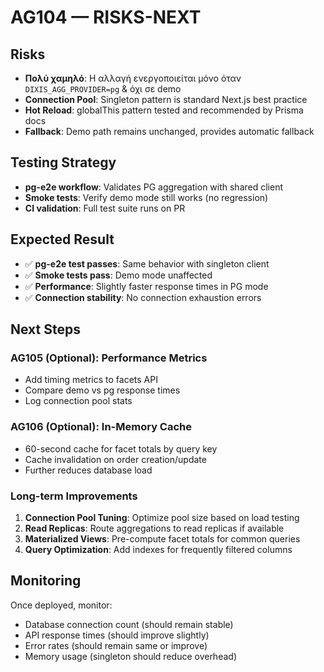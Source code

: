 # AG104 — RISKS-NEXT

## Risks
- **Πολύ χαμηλό**: Η αλλαγή ενεργοποιείται μόνο όταν `DIXIS_AGG_PROVIDER=pg` & όχι σε demo
- **Connection Pool**: Singleton pattern is standard Next.js best practice
- **Hot Reload**: globalThis pattern tested and recommended by Prisma docs
- **Fallback**: Demo path remains unchanged, provides automatic fallback

## Testing Strategy
- **pg-e2e workflow**: Validates PG aggregation with shared client
- **Smoke tests**: Verify demo mode still works (no regression)
- **CI validation**: Full test suite runs on PR

## Expected Result
- ✅ **pg-e2e test passes**: Same behavior with singleton client
- ✅ **Smoke tests pass**: Demo mode unaffected
- ✅ **Performance**: Slightly faster response times in PG mode
- ✅ **Connection stability**: No connection exhaustion errors

## Next Steps

### AG105 (Optional): Performance Metrics
- Add timing metrics to facets API
- Compare demo vs pg response times
- Log connection pool stats

### AG106 (Optional): In-Memory Cache
- 60-second cache for facet totals by query key
- Cache invalidation on order creation/update
- Further reduces database load

### Long-term Improvements
1. **Connection Pool Tuning**: Optimize pool size based on load testing
2. **Read Replicas**: Route aggregations to read replicas if available
3. **Materialized Views**: Pre-compute facet totals for common queries
4. **Query Optimization**: Add indexes for frequently filtered columns

## Monitoring
Once deployed, monitor:
- Database connection count (should remain stable)
- API response times (should improve slightly)
- Error rates (should remain same or improve)
- Memory usage (singleton should reduce overhead)
